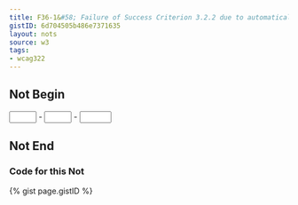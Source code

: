```yaml
---
title: F36-1&#58; Failure of Success Criterion 3.2.2 due to automatically submitting a form and presenting new content without prior warning when the last field in the form is given a value
gistID: 6d704505b486e7371635
layout: nots
source: w3
tags:
- wcag322
---
```


<h2 aria-describedby="{{ page.gistID }}">Not Begin</h2>
<div class="rendered-not">
<form method="get" id="form1">
  <input type="text" name="text1" size="3" maxlength="3"> - 
  <input type="text" name="text2" size="3" maxlength="3"> - 
  <input type="text" name="text3" size="4" maxlength="4" onchange="form1.submit();">
</form>
</div> <!-- rendered-not -->

<h2 aria-describedby="{{ page.gistID }}">Not End</h2>

<h3 aria-describedby="{{ page.gistID }}">Code for this Not</h3>
{% gist page.gistID %}
